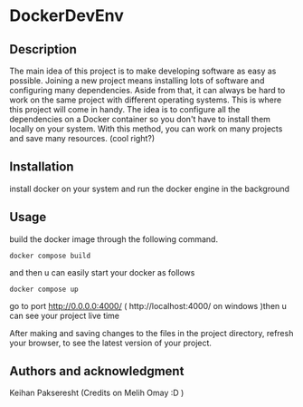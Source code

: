 # DockerDevEnv

## Description
The main idea of this project is to make developing software as easy as possible. Joining a new project means installing lots of software and configuring many dependencies. Aside from that, it can always be hard to work on the same project with different operating systems.
This is where this project will come in handy. The idea is to configure all the dependencies on a Docker container so you don't have to install them locally on your system. With this method, you can work on many projects and save many resources. (cool right?) 

## Installation
install docker on your system and run the docker engine in the background

## Usage
build the docker image through the following command.

```
docker compose build
```

and then u can easily start your docker as follows 
```
docker compose up
```

go to port http://0.0.0.0:4000/ ( http://localhost:4000/ on windows )then u can see your project live time 

After making and saving changes to the files in the project directory, refresh your browser, to see the latest version of your project. 

## Authors and acknowledgment
Keihan Pakseresht
(Credits on Melih Omay :D )
